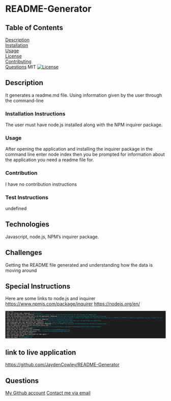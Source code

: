 # README-Generator
## Table of Contents
[Description](ReadMe.md/#description)  
[Installation](ReadMe.md/#installation)  
[Usage](ReadMe.md/#usage)  
[License](ReadMe.md/#license)  
[Contributing](ReadMe.md/#contributing)  
[Questions](ReadMe.md/##questions) 
  MIT
  [![License](https://img.shields.io/badge/License-MIT-blue.svg)](https://opensource.org/licenses/MIT)
  ## Description
  It generates a readme.md file. Using information given by the user through the command-line

  ### Installation Instructions
  The user must have node.js installed along with the NPM inquirer package. 
  
  ### Usage
  After opening the application and installing the inquirer package in the command line enter node index then you be prompted for information about the application you need a readme file for.

  ### Contribution
  I have no contribution instructions

  ### Test Instructions
  undefined

  ## Technologies
  Javascript, node.js, NPM’s inquirer package.

  ## Challenges
  Getting the README file generated and understanding how the data is moving around
  
  ## Special Instructions
  Here are some links to node.js and inquirer https://www.npmjs.com/package/inquirer https://nodejs.org/en/ 


  ![Alt text](./assets/img/screenshotREADME-Generator.jpg)
  ## link to live application
  https://github.com/JaydenCowley/README-Generator 

  ## Questions
  [My Github account](https://github.com/jaydencowley)
  [Contact me via email](jcowley16@gmail.com)
